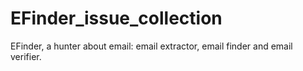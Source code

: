 # EFinder_issue_collection
EFinder, a hunter about email: email extractor, email finder and email verifier.
